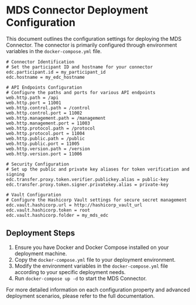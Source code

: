 # MDS Connector Deployment Configuration

This document outlines the configuration settings for deploying the MDS Connector. The connector is primarily configured through environment variables in the `docker-compose.yml` file.

```properties
# Connector Identification
# Set the participant ID and hostname for your connector
edc.participant.id = my_participant_id
edc.hostname = my_edc_hostname

# API Endpoints Configuration
# Configure the paths and ports for various API endpoints
web.http.path = /api
web.http.port = 11001
web.http.control.path = /control
web.http.control.port = 11002
web.http.management.path = /management
web.http.management.port = 11003
web.http.protocol.path = /protocol
web.http.protocol.port = 11004
web.http.public.path = /public
web.http.public.port = 11005
web.http.version.path = /version
web.http.version.port = 11006

# Security Configuration
# Set up the public and private key aliases for token verification and signing
edc.transfer.proxy.token.verifier.publickey.alias = public-key
edc.transfer.proxy.token.signer.privatekey.alias = private-key

# Vault Configuration
# Configure the Hashicorp Vault settings for secure secret management
edc.vault.hashicorp.url = http://hashicorp_vault_url
edc.vault.hashicorp.token = root
edc.vault.hashicorp.folder = my_mds_edc
```

## Deployment Steps

1. Ensure you have Docker and Docker Compose installed on your deployment machine.
2. Copy the `docker-compose.yml` file to your deployment environment.
3. Modify the environment variables in the `docker-compose.yml` file according to your specific deployment needs.
4. Run `docker-compose up -d` to start the MDS Connector.

For more detailed information on each configuration property and advanced deployment scenarios, please refer to the full documentation.
